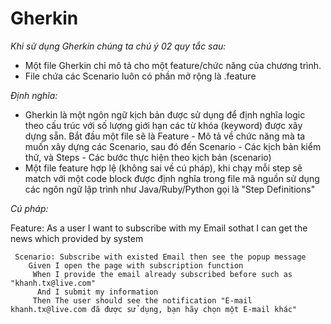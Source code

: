 # Gherkin

_Khi sử dụng Gherkin chúng ta chú ý 02 quy tắc sau:_
- Một file Gherkin chỉ mô tả cho một feature/chức năng của chương trình.
- File chứa các Scenario luôn có phần mở rộng là .feature

_Định nghĩa:_ 
 - Gherkin là một ngôn ngữ kịch bản được sử dụng để định nghĩa logic theo cấu trúc với số lượng giới hạn các từ khóa (keyword) được xây dựng sẵn. Bắt đầu một file sẽ là Feature - Mô tả về chức năng mà ta muốn xây dựng các Scenario, sau đó đến Scenario - Các kịch bản kiểm thử, và Steps - Các bước thực hiện theo kịch bản (scenario)
 - Một file feature hợp lệ (không sai về cú pháp), khi chạy mỗi step sẽ match với một code block được định nghĩa trong file mã nguồn sử dụng các ngôn ngữ lập trình như Java/Ruby/Python gọi là "Step Definitions"

_Cú pháp:_

  Feature: As a user I want to subscribe with my Email sothat I can get the news which provided by system
  
     Scenario: Subscribe with existed Email then see the popup message
        Given I open the page with subscription function
         When I provide the email already subscribed before such as "khanh.tx@live.com"
          And I submit my information
         Then The user should see the notification "E-mail khanh.tx@live.com đã được sử dụng, bạn hãy chọn một E-mail khác"
  

